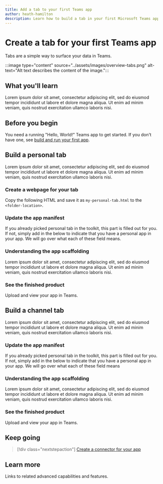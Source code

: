 ```yaml
---
title: Add a tab to your first Teams app
author: heath-hamilton
description: Learn how to build a tab in your first Microsoft Teams app.
---
```

# Create a tab for your first Teams app

Tabs are a simple way to surface your data in Teams.

:::image type="content" source="../assets/images/overview-tabs.png" alt-text="Alt text describes the content of the image.":::

## What you'll learn

Lorem ipsum dolor sit amet, consectetur adipiscing elit, sed do eiusmod tempor incididunt ut labore et dolore magna aliqua. Ut enim ad minim veniam, quis nostrud exercitation ullamco laboris nisi.

## Before you begin

You need a running "Hello, World!" Teams app to get started. If you don't have one, see [build and run your first app](../build-your-first-app/build-and-run.md).

## Build a personal tab

Lorem ipsum dolor sit amet, consectetur adipiscing elit, sed do eiusmod tempor incididunt ut labore et dolore magna aliqua. Ut enim ad minim veniam, quis nostrud exercitation ullamco laboris nisi.

### Create a webpage for your tab

Copy the following HTML and save it as `my-personal-tab.html` to the `<folder-location>`.

### Update the app manifest

If you already picked personal tab in the toolkit, this part is filled out for you. If not, simply add in the below to indicate that you have a personal app in your app. We will go over what each of these field means.

### Understanding the app scaffolding

Lorem ipsum dolor sit amet, consectetur adipiscing elit, sed do eiusmod tempor incididunt ut labore et dolore magna aliqua. Ut enim ad minim veniam, quis nostrud exercitation ullamco laboris nisi.

### See the finished product

Upload and view your app in Teams.

## Build a channel tab

Lorem ipsum dolor sit amet, consectetur adipiscing elit, sed do eiusmod tempor incididunt ut labore et dolore magna aliqua. Ut enim ad minim veniam, quis nostrud exercitation ullamco laboris nisi.

### Update the app manifest

If you already picked personal tab in the toolkit, this part is filled out for you. If not, simply add in the below to indicate that you have a personal app in your app. We will go over what each of these field means

### Understanding the app scaffolding

Lorem ipsum dolor sit amet, consectetur adipiscing elit, sed do eiusmod tempor incididunt ut labore et dolore magna aliqua. Ut enim ad minim veniam, quis nostrud exercitation ullamco laboris nisi.

### See the finished product

Upload and view your app in Teams.

## Keep going

> [!div class="nextstepaction"]
> [Create a connector for your app](../build-your-first-app/add-connector.md)

## Learn more

Links to related advanced capabilities and features.
